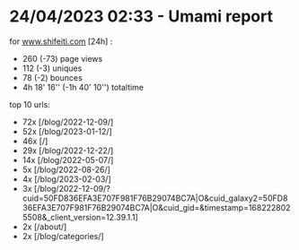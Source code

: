 # 24/04/2023 02:33 - Umami report
for www.shifeiti.com [24h] :

 - 260 (-73) page views
 - 112 (-3) uniques
 - 78 (-2) bounces
 - 4h 18' 16'' (-1h 40' 10'') totaltime


top 10 urls:
 - 72x [/blog/2022-12-09/]
 - 52x [/blog/2023-01-12/]
 - 46x [/]
 - 29x [/blog/2022-12-22/]
 - 14x [/blog/2022-05-07/]
 - 5x [/blog/2022-08-26/]
 - 4x [/blog/2023-02-03/]
 - 3x [/blog/2022-12-09/?cuid=50FD836EFA3E707F981F76B29074BC7A|O&cuid_galaxy2=50FD836EFA3E707F981F76B29074BC7A|O&cuid_gid=&timestamp=1682228025508&_client_version=12.39.1.1]
 - 2x [/about/]
 - 2x [/blog/categories/]


